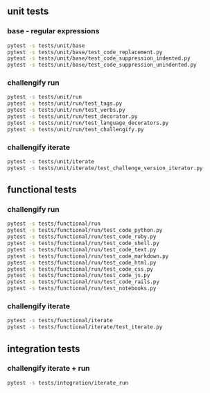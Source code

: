 
## unit tests

### base - regular expressions

``` bash
pytest -s tests/unit/base
pytest -s tests/unit/base/test_code_replacement.py
pytest -s tests/unit/base/test_code_suppression_indented.py
pytest -s tests/unit/base/test_code_suppression_unindented.py
```

### challengify run

``` bash
pytest -s tests/unit/run
pytest -s tests/unit/run/test_tags.py
pytest -s tests/unit/run/test_verbs.py
pytest -s tests/unit/run/test_decorator.py
pytest -s tests/unit/run/test_language_decorators.py
pytest -s tests/unit/run/test_challengify.py
```

### challengify iterate

``` bash
pytest -s tests/unit/iterate
pytest -s tests/unit/iterate/test_challenge_version_iterator.py
```

## functional tests

### challengify run

``` bash
pytest -s tests/functional/run
pytest -s tests/functional/run/test_code_python.py
pytest -s tests/functional/run/test_code_ruby.py
pytest -s tests/functional/run/test_code_shell.py
pytest -s tests/functional/run/test_code_text.py
pytest -s tests/functional/run/test_code_markdown.py
pytest -s tests/functional/run/test_code_html.py
pytest -s tests/functional/run/test_code_css.py
pytest -s tests/functional/run/test_code_js.py
pytest -s tests/functional/run/test_code_rails.py
pytest -s tests/functional/run/test_notebooks.py
```

### challengify iterate

``` bash
pytest -s tests/functional/iterate
pytest -s tests/functional/iterate/test_iterate.py
```

## integration tests

### challengify iterate + run

``` bash
pytest -s tests/integration/iterate_run
```
